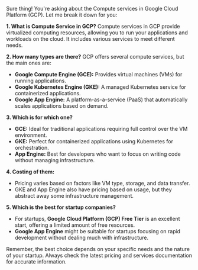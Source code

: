 Sure thing! You're asking about the Compute services in Google Cloud Platform (GCP). Let me break it down for you:

**1. What is Compute Service in GCP?**
   Compute services in GCP provide virtualized computing resources, allowing you to run your applications and workloads on the cloud. It includes various services to meet different needs.

**2. How many types are there?**
   GCP offers several compute services, but the main ones are:
   - **Google Compute Engine (GCE):** Provides virtual machines (VMs) for running applications.
   - **Google Kubernetes Engine (GKE):** A managed Kubernetes service for containerized applications.
   - **Google App Engine:** A platform-as-a-service (PaaS) that automatically scales applications based on demand.

**3. Which is for which one?**
   - **GCE:** Ideal for traditional applications requiring full control over the VM environment.
   - **GKE:** Perfect for containerized applications using Kubernetes for orchestration.
   - **App Engine:** Best for developers who want to focus on writing code without managing infrastructure.

**4. Costing of them:**
   - Pricing varies based on factors like VM type, storage, and data transfer.
   - GKE and App Engine also have pricing based on usage, but they abstract away some infrastructure management.

**5. Which is the best for startup companies?**
   - For startups, **Google Cloud Platform (GCP) Free Tier** is an excellent start, offering a limited amount of free resources.
   - **Google App Engine** might be suitable for startups focusing on rapid development without dealing much with infrastructure.

Remember, the best choice depends on your specific needs and the nature of your startup. Always check the latest pricing and services documentation for accurate information.